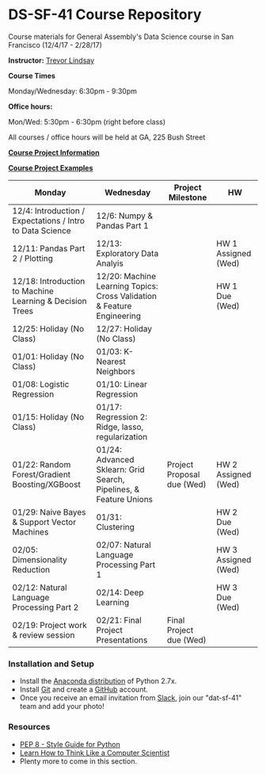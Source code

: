 # DS-SF-41 Course Repository
Course materials for General Assembly's Data Science course in San Francisco (12/4/17 - 2/28/17)

**Instructor:** [Trevor Lindsay](https://generalassemb.ly/instructors/trevor-lindsay/15376)


**Course Times**

Monday/Wednesday: 6:30pm - 9:30pm

**Office hours:** 

Mon/Wed: 5:30pm - 6:30pm (right before class)

All courses / office hours will be held at GA, 225 Bush Street

**[Course Project Information](project.md)**

**[Course Project Examples](project-examples.md)**

Monday | Wednesday | Project Milestone | HW
--- | --- | --- | ---
12/4: Introduction / Expectations / Intro to Data Science | 12/6: Numpy & Pandas Part 1
12/11: Pandas Part 2 / Plotting | 12/13: Exploratory Data Analyis | | HW 1 Assigned (Wed)
12/18: Introduction to Machine Learning & Decision Trees | 12/20: Machine Learning Topics: Cross Validation & Feature Engineering | | HW 1 Due (Wed) 
12/25: Holiday (No Class) | 12/27: Holiday (No Class) | | 
01/01: Holiday (No Class) | 01/03: K-Nearest Neighbors | | 
01/08: Logistic Regression | 01/10: Linear Regression | | 
01/15: Holiday (No Class) | 01/17: Regression 2: Ridge, lasso, regularization | | 
01/22: Random Forest/Gradient Boosting/XGBoost | 01/24: Advanced Sklearn: Grid Search, Pipelines, & Feature Unions | Project Proposal due (Wed) | HW 2 Assigned (Wed)
01/29: Naive Bayes & Support Vector Machines | 01/31: Clustering | | HW 2 Due (Wed) 
02/05: Dimensionality Reduction | 02/07: Natural Language Processing Part 1 | | HW 3 Assigned (Wed) 
02/12: Natural Language Processing Part 2 | 02/14: Deep Learning | | HW 3 Due (Wed) 
02/19: Project work & review session | 02/21: Final Project Presentations | Final Project due (Wed) | 

### Installation and Setup
* Install the [Anaconda distribution](http://continuum.io/downloads) of Python 2.7x.
* Install [Git](http://git-scm.com/book/en/v2/Getting-Started-Installing-Git) and create a [GitHub](https://github.com/) account.
* Once you receive an email invitation from [Slack](https://slack.com/), join our "dat-sf-41" team and add your photo!

### Resources
* [PEP 8 - Style Guide for Python](http://www.python.org/dev/peps/pep-0008)
* [Learn How to Think Like a Computer Scientist](http://interactivepython.org/runestone/static/thinkcspy/toc.html#t-o-c)
* Plenty more to come in this section.